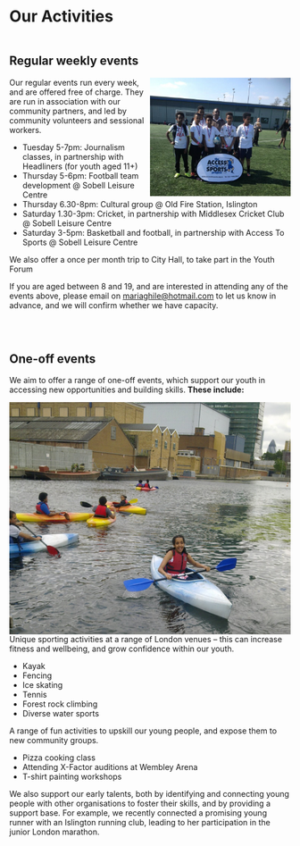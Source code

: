 <h1 style="margin-bottom:50px;">Our Activities</h1>

<h2 style="">Regular weekly events</h2>


<img src="/images/front_football_cropped.jpg" alt="front_football_cropped" style="width: 50%;  float:right;"/>

Our regular events run every week, and are offered free of charge. They are run in association with our community partners, and led by community volunteers and sessional workers.
*	Tuesday 5-7pm: Journalism classes, in partnership with Headliners (for youth aged 11+)
*	Thursday 5-6pm: Football team development @ Sobell Leisure Centre
*	Thursday 6.30-8pm: Cultural group @ Old Fire Station, Islington
*	Saturday 1.30-3pm: Cricket, in partnership with Middlesex Cricket Club @ Sobell Leisure Centre
*	Saturday 3-5pm: Basketball and football, in partnership with Access To Sports @ Sobell Leisure Centre

We also offer a once per month trip to City Hall, to take part in the Youth Forum

If you are aged between 8 and 19, and are interested in attending any of the events above, please email on mariaghile@hotmail.com to let us know in advance, and we will confirm whether we have capacity.


<h2 style="margin-top:75px;">One-off events</h2>


We aim to offer a range of one-off events, which support our youth in accessing new opportunities and building skills. <b>These include:</b>


<img src="/images/kayak_cropped.png" alt="kayak_cropped" style="width: 50%;  float:left; padding-right:20px; margin-right:20px; width:620px;"/>

Unique sporting activities at a range of London venues – this can increase fitness and wellbeing, and grow confidence within our youth.
*	Kayak
*	Fencing
*	Ice skating
*	Tennis
*	Forest rock climbing
*	Diverse water sports


A range of fun activities to upskill our young people, and expose them to new community groups.
*	Pizza cooking class
*	Attending X-Factor auditions at Wembley Arena
*	T-shirt painting workshops


We also support our early talents, both by identifying and connecting young people with other organisations to foster their skills, and by providing a support base. For example, we recently connected a promising young runner with an Islington running club, leading to her participation in the junior London marathon.
